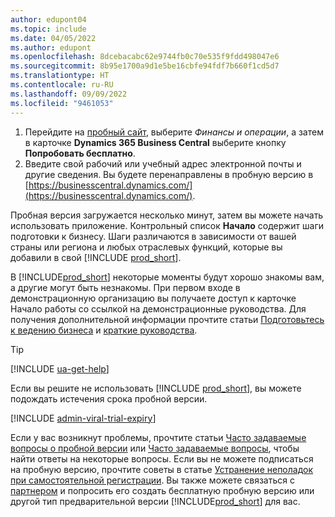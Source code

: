 ```yaml
---
author: edupont04
ms.topic: include
ms.date: 04/05/2022
ms.author: edupont
ms.openlocfilehash: 8dcebacabc62e9744fb0c70e535f9fdd498047e6
ms.sourcegitcommit: 8b95e1700a9d1e5be16cbfe94fdf7b660f1cd5d7
ms.translationtype: HT
ms.contentlocale: ru-RU
ms.lasthandoff: 09/09/2022
ms.locfileid: "9461053"
---
```

1. Перейдите на [пробный сайт](https://go.microsoft.com/fwlink/?linkid=847861), выберите *Финансы и операции*, а затем в карточке **Dynamics 365 Business Central** выберите кнопку **Попробовать бесплатно**.  
2. Введите свой рабочий или учебный адрес электронной почты и другие сведения. Вы будете перенаправлены в пробную версию в [https://businesscentral.dynamics.com/](https://businesscentral.dynamics.com/).  

Пробная версия загружается несколько минут, затем вы можете начать использовать приложение. Контрольный список **Начало** содержит шаги подготовки к бизнесу. Шаги различаются в зависимости от вашей страны или региона и любых отраслевых функций, которые вы добавили в свой [!INCLUDE [prod_short](prod_short.md)].  

В [!INCLUDE[prod_short](prod_short.md)] некоторые моменты будут хорошо знакомы вам, а другие могут быть незнакомы. При первом входе в демонстрационную организацию вы получаете доступ к карточке Начало работы со ссылкой на демонстрационные руководства. Для получения дополнительной информации прочтите статьи [Подготовьтесь к ведению бизнеса](../ui-get-ready-business.md) и [краткие руководства](../quick-start-business-central.md).  

> [!TIP]
> [!INCLUDE [ua-get-help](ua-get-help.md)]

Если вы решите не использовать [!INCLUDE [prod_short](prod_short.md)], вы можете подождать истечения срока пробной версии.  

[!INCLUDE [admin-viral-trial-expiry](admin-viral-trial-expiry.md)]

Если у вас возникнут проблемы, прочтите статьи [Часто задаваемые вопросы о пробной версии](../trial-faq.md) или [Часто задаваемые вопросы](../across-faq.yml), чтобы найти ответы на некоторые вопросы. Если вы не можете подписаться на пробную версию, прочтите советы в статье [Устранение неполадок при самостоятельной регистрации](../ui-troubleshoot-self-signup.md). Вы также можете связаться с [партнером](/dynamics365/business-central/across-faq#how-do-i-find-a-reselling-partner) и попросить его создать бесплатную пробную версию или другой тип предварительной версии [!INCLUDE[prod_short](prod_short.md)] для вас.  
